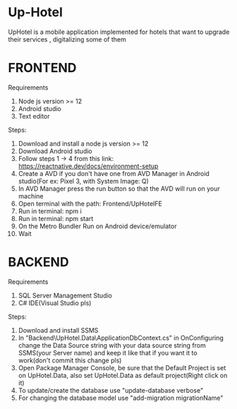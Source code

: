 # Up-Hotel
UpHotel is a mobile application implemented for hotels that want to upgrade their services , digitalizing some of them 
# FRONTEND

Requirements

1. Node js version >= 12
2. Android studio
3. Text editor

Steps:

1. Download and install a node js version >= 12
2. Download Android studio
3. Follow steps 1 -> 4 from this link: https://reactnative.dev/docs/environment-setup
4. Create a AVD if you don't have one from AVD Manager in Android studio(For ex: Pixel 3, with System Image: Q)
5. In AVD Manager press the run button so that the AVD will run on your machine
6. Open terminal with the path: Frontend/UpHotelFE
7. Run in terminal: npm i
8. Run in terminal: npm start
9. On the Metro Bundler Run on Android device/emulator
10. Wait

# BACKEND

Requirements

1. SQL Server Management Studio
2. C# IDE(Visual Studio pls)

Steps:

1. Download and install SSMS
2. In "Backend\UpHotel.Data\ApplicationDbContext.cs\" in OnConfiguring change the Data Source string with your data source string from SSMS(your Server name) and keep it like that if you want it to work(don't commit this change pls)
3. Open Package Manager Console, be sure that the Default Project is set on UpHotel.Data, also set UpHotel.Data as default project(Right click on it)
4. To update/create the database use "update-database verbose"
5. For changing the database model use "add-migration migrationName"
